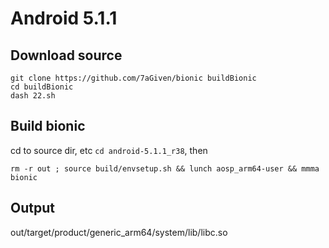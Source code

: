 # Android 5.1.1
## Download source
```shell
git clone https://github.com/7aGiven/bionic buildBionic
cd buildBionic
dash 22.sh
```
## Build bionic
cd to source dir, etc `cd android-5.1.1_r38`, then
```shell
rm -r out ; source build/envsetup.sh && lunch aosp_arm64-user && mmma bionic
```
## Output
out/target/product/generic_arm64/system/lib/libc.so
